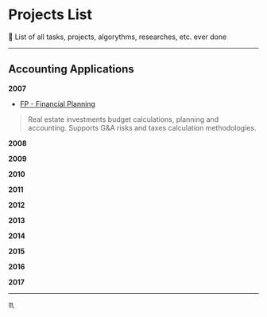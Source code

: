 # Projects List #

:floppy_disk: List of all tasks, projects, algorythms, researches, etc. ever done

---

## Accounting Applications ##

**2007**

- [FP - Financial Planning](projects/fp/)
> Real estate investments budget calculations, planning and accounting.
  Supports G&A risks and taxes calculation methodologies.

**2008**

**2009**

**2010**

**2011**

**2012**

**2013**

**2014**

**2015**

**2016**

**2017**

---

:scorpius:
